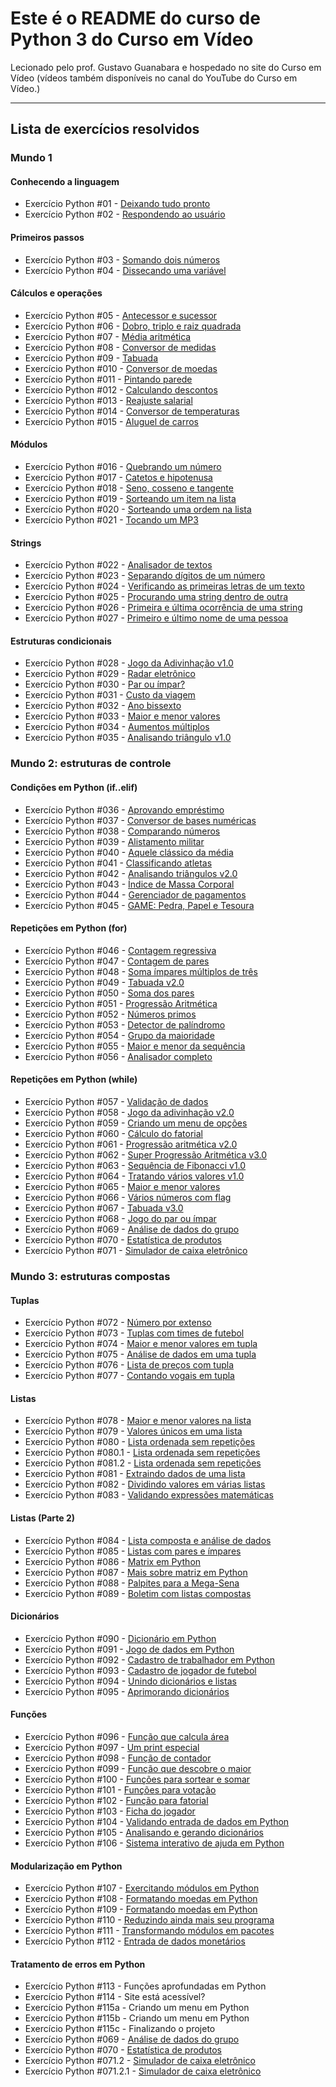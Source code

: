 
# Este é o README do curso de Python 3 do Curso em Vídeo

Lecionado pelo prof. Gustavo Guanabara e hospedado no site do Curso em Vídeo (vídeos também disponíveis no canal do YouTube do Curso em Vídeo.)

---

## Lista de exercícios resolvidos

### Mundo 1

#### Conhecendo a linguagem

- Exercício Python #01 - [Deixando tudo pronto](https://github.com/lucas23455/Python/blob/main/Mundo%201/002.py)
- Exercício Python #02 - [Respondendo ao usuário](https://github.com/lucas23455/Python/blob/main/Mundo%201/003.py)

#### Primeiros passos

- Exercício Python #03 - [Somando dois números](https://github.com/lucas23455/Python/blob/main/Mundo%201/003.py)
- Exercício Python #04 - [Dissecando uma variável](https://github.com/lucas23455/Python/blob/main/Mundo%201/004.py)

#### Cálculos e operações

- Exercício Python #05 - [Antecessor e sucessor](https://github.com/lucas23455/Python/blob/main/Mundo%201/005.py)
- Exercício Python #06 - [Dobro, triplo e raiz quadrada](https://github.com/lucas23455/Python/blob/main/Mundo%201/006.py)
- Exercício Python #07 - [Média aritmética](https://github.com/lucas23455/Python/blob/main/Mundo%201/007.py)
- Exercício Python #08 - [Conversor de medidas](https://github.com/lucas23455/Python/blob/main/Mundo%201/008.py)
- Exercício Python #09 - [Tabuada](https://github.com/lucas23455/Python/blob/main/Mundo%201/009.py)
- Exercício Python #010 - [Conversor de moedas](https://github.com/lucas23455/Python/blob/main/Mundo%201/010.py)
- Exercício Python #011 - [Pintando parede](https://github.com/lucas23455/Python/blob/main/Mundo%201/011.py)
- Exercício Python #012 - [Calculando descontos](https://github.com/lucas23455/Python/blob/main/Mundo%201/012.py)
- Exercício Python #013 - [Reajuste salarial](https://github.com/lucas23455/Python/blob/main/Mundo%201/013.py)
- Exercício Python #014 - [Conversor de temperaturas](https://github.com/lucas23455/Python/blob/main/Mundo%201/014.py)
- Exercício Python #015 - [Aluguel de carros](https://github.com/lucas23455/Python/blob/main/Mundo%201/015.py)

#### Módulos

- Exercício Python #016 - [Quebrando um número](https://github.com/lucas23455/Python/blob/main/Mundo%201/016.py)
- Exercício Python #017 - [Catetos e hipotenusa](https://github.com/lucas23455/Python/blob/main/Mundo%201/017.py)
- Exercício Python #018 - [Seno, cosseno e tangente](https://github.com/lucas23455/Python/blob/main/Mundo%201/018.py)
- Exercício Python #019 - [Sorteando um item na lista](https://github.com/lucas23455/Python/blob/main/Mundo%201/019.py)
- Exercício Python #020 - [Sorteando uma ordem na lista](https://github.com/lucas23455/Python/blob/main/Mundo%201/020.py)
- Exercício Python #021 - [Tocando um MP3](https://github.com/lucas23455/Python/blob/main/Mundo%201/021.py)

#### Strings

- Exercício Python #022 - [Analisador de textos](https://github.com/lucas23455/Python/blob/main/Mundo%201/022.py)
- Exercício Python #023 - [Separando dígitos de um número](https://github.com/lucas23455/Python/blob/main/Mundo%201/023.py)
- Exercício Python #024 - [Verificando as primeiras letras de um texto](https://github.com/lucas23455/Python/blob/main/Mundo%201/024.py)
- Exercício Python #025 - [Procurando uma string dentro de outra](https://github.com/lucas23455/Python/blob/main/Mundo%201/025.py)
- Exercício Python #026 - [Primeira e última ocorrência de uma string](https://github.com/lucas23455/Python/blob/main/Mundo%201/026.py)
- Exercício Python #027 - [Primeiro e último nome de uma pessoa](https://github.com/lucas23455/Python/blob/main/Mundo%201/027.py)

#### Estruturas condicionais

- Exercício Python #028 - [Jogo da Adivinhação v1.0](https://github.com/lucas23455/Python/blob/main/Mundo%201/028.py)
- Exercício Python #029 - [Radar eletrônico](https://github.com/lucas23455/Python/blob/main/Mundo%201/029.py)
- Exercício Python #030 - [Par ou ímpar?](https://github.com/lucas23455/Python/blob/main/Mundo%201/030.py)
- Exercício Python #031 - [Custo da viagem](https://github.com/lucas23455/Python/blob/main/Mundo%201/031.py)
- Exercício Python #032 - [Ano bissexto](https://github.com/lucas23455/Python/blob/main/Mundo%201/032.py)
- Exercício Python #033 - [Maior e menor valores](https://github.com/lucas23455/Python/blob/main/Mundo%201/033.py)
- Exercício Python #034 - [Aumentos múltiplos](https://github.com/lucas23455/Python/blob/main/Mundo%201/034.py)
- Exercício Python #035 - [Analisando triângulo v1.0](https://github.com/lucas23455/Python/blob/main/Mundo%201/035.py)

### Mundo 2: estruturas de controle

#### Condições em Python (if..elif)

- Exercício Python #036 - [Aprovando empréstimo](https://github.com/lucas23455/Python/blob/main/Mundo%202/036.py)
- Exercício Python #037 - [Conversor de bases numéricas](https://github.com/lucas23455/Python/blob/main/Mundo%202/037.py)
- Exercício Python #038 - [Comparando números](https://github.com/lucas23455/Python/blob/main/Mundo%202/038.py)
- Exercício Python #039 - [Alistamento militar](https://github.com/lucas23455/Python/blob/main/Mundo%202/039.py)
- Exercício Python #040 - [Aquele clássico da média](https://github.com/lucas23455/Python/blob/main/Mundo%202/040.py)
- Exercício Python #041 - [Classificando atletas](https://github.com/lucas23455/Python/blob/main/Mundo%202/041.py)
- Exercício Python #042 - [Analisando triângulos v2.0](https://github.com/lucas23455/Python/blob/main/Mundo%202/042.py)
- Exercício Python #043 - [Índice de Massa Corporal](https://github.com/lucas23455/Python/blob/main/Mundo%202/043.py)
- Exercício Python #044 - [Gerenciador de pagamentos](https://github.com/lucas23455/Python/blob/main/Mundo%202/044.py)
- Exercício Python #045 - [GAME: Pedra, Papel e Tesoura](https://github.com/lucas23455/Python/blob/main/Mundo%202/045.py)

#### Repetições em Python (for)

- Exercício Python #046 - [Contagem regressiva](https://github.com/lucas23455/Python/blob/main/Mundo%202/046.py)
- Exercício Python #047 - [Contagem de pares](https://github.com/lucas23455/Python/blob/main/Mundo%202/047.py)
- Exercício Python #048 - [Soma ímpares múltiplos de três](https://github.com/lucas23455/Python/blob/main/Mundo%202/048.py)
- Exercício Python #049 - [Tabuada v2.0](https://github.com/lucas23455/Python/blob/main/Mundo%202/049.py)
- Exercício Python #050 - [Soma dos pares](https://github.com/lucas23455/Python/blob/main/Mundo%202/050.py)
- Exercício Python #051 - [Progressão Aritmética](https://github.com/lucas23455/Python/blob/main/Mundo%202/051.py)
- Exercício Python #052 - [Números primos](https://github.com/lucas23455/Python/blob/main/Mundo%202/052.py)
- Exercício Python #053 - [Detector de palíndromo](https://github.com/lucas23455/Python/blob/main/Mundo%202/053.py)
- Exercício Python #054 - [Grupo da maioridade](https://github.com/lucas23455/Python/blob/main/Mundo%202/054.py)
- Exercício Python #055 - [Maior e menor da sequência](https://github.com/lucas23455/Python/blob/main/Mundo%202/055.py)
- Exercício Python #056 - [Analisador completo](https://github.com/lucas23455/Python/blob/main/Mundo%202/056.py)

#### Repetições em Python (while)

- Exercício Python #057 - [Validação de dados](https://github.com/lucas23455/Python/blob/main/Mundo%202/057.py)
- Exercício Python #058 - [Jogo da adivinhação v2.0](https://github.com/lucas23455/Python/blob/main/Mundo%202/058.py)
- Exercício Python #059 - [Criando um menu de opções](https://github.com/lucas23455/Python/blob/main/Mundo%202/059.py)
- Exercício Python #060 - [Cálculo do fatorial](https://github.com/lucas23455/Python/blob/main/Mundo%202/060.py)
- Exercício Python #061 - [Progressão aritmética v2.0](https://github.com/lucas23455/Python/blob/main/Mundo%202/061.py)
- Exercício Python #062 - [Super Progressão Aritmética v3.0](https://github.com/lucas23455/Python/blob/main/Mundo%202/062.py)
- Exercício Python #063 - [Sequência de Fibonacci v1.0](https://github.com/lucas23455/Python/blob/main/Mundo%202/063.py)
- Exercício Python #064 - [Tratando vários valores v1.0](https://github.com/lucas23455/Python/blob/main/Mundo%202/064.py)
- Exercício Python #065 - [Maior e menor valores](https://github.com/lucas23455/Python/blob/main/Mundo%202/065.py)
- Exercício Python #066 - [Vários números com flag](https://github.com/lucas23455/Python/blob/main/Mundo%202/066.py)
- Exercício Python #067 - [Tabuada v3.0](https://github.com/lucas23455/Python/blob/main/Mundo%202/067.py)
- Exercício Python #068 - [Jogo do par ou ímpar](https://github.com/lucas23455/Python/blob/main/Mundo%202/068.py)
- Exercício Python #069 - [Análise de dados do grupo](https://github.com/lucas23455/Python/blob/main/Mundo%202/069.py)
- Exercício Python #070 - [Estatística de produtos](https://github.com/lucas23455/Python/blob/main/Mundo%202/070.py)
- Exercício Python #071 - [Simulador de caixa eletrônico](https://github.com/lucas23455/Python/blob/main/Mundo%202/071.py)

### Mundo 3: estruturas compostas

#### Tuplas

- Exercício Python #072 - [Número por extenso](https://github.com/guiemi-learning-center/curso-python-gustavo-guanabara/blob/master/mundo_3/aula_16/desafio_72.py)
- Exercício Python #073 - [Tuplas com times de futebol](https://github.com/guiemi-learning-center/curso-python-gustavo-guanabara/blob/master/mundo_3/aula_16/desafio_73.py)
- Exercício Python #074 - [Maior e menor valores em tupla](https://github.com/guiemi-learning-center/curso-python-gustavo-guanabara/blob/master/mundo_3/aula_16/desafio_74.py)
- Exercício Python #075 - [Análise de dados em uma tupla](https://github.com/guiemi-learning-center/curso-python-gustavo-guanabara/blob/master/mundo_3/aula_16/desafio_75.py)
- Exercício Python #076 - [Lista de preços com tupla](https://github.com/guiemi-learning-center/curso-python-gustavo-guanabara/blob/master/mundo_3/aula_16/desafio_76.py)
- Exercício Python #077 - [Contando vogais em tupla](https://github.com/guiemi-learning-center/curso-python-gustavo-guanabara/blob/master/mundo_3/aula_16/desafio_77.py)

#### Listas

- Exercício Python #078 - [Maior e menor valores na lista](https://github.com/guiemi-learning-center/curso-python-gustavo-guanabara/blob/master/mundo_3/aula_17/desafio_78.py)
- Exercício Python #079 - [Valores únicos em uma lista](https://github.com/guiemi-learning-center/curso-python-gustavo-guanabara/blob/master/mundo_3/aula_17/desafio_79.py)
- Exercício Python #080 - [Lista ordenada sem repetições](https://github.com/guiemi-learning-center/curso-python-gustavo-guanabara/blob/master/mundo_3/aula_17/desafio_80.py)
- Exercício Python #080.1 - [Lista ordenada sem repetições](https://github.com/guiemi-learning-center/curso-python-gustavo-guanabara/blob/master/mundo_3/aula_17/desafio_80.1.py)
- Exercício Python #081.2 - [Lista ordenada sem repetições](https://github.com/guiemi-learning-center/curso-python-gustavo-guanabara/blob/master/mundo_3/aula_17/desafio_80.2.py)
- Exercício Python #081 - [Extraindo dados de uma lista](https://github.com/guiemi-learning-center/curso-python-gustavo-guanabara/blob/master/mundo_3/aula_17/desafio_81.py)
- Exercício Python #082 - [Dividindo valores em várias listas](https://github.com/guiemi-learning-center/curso-python-gustavo-guanabara/blob/master/mundo_3/aula_17/desafio_82.py)
- Exercício Python #083 - [Validando expressões matemáticas](https://github.com/guiemi-learning-center/curso-python-gustavo-guanabara/blob/master/mundo_3/aula_17/desafio_83.py)

#### Listas (Parte 2)

- Exercício Python #084 - [Lista composta e análise de dados](https://github.com/guiemi-learning-center/curso-python-gustavo-guanabara/blob/master/mundo_3/aula_18/desafio_84.py)
- Exercício Python #085 - [Listas com pares e ímpares](https://github.com/guiemi-learning-center/curso-python-gustavo-guanabara/blob/master/mundo_3/aula_18/desafio_85.py)
- Exercício Python #086 - [Matrix em Python](https://github.com/guiemi-learning-center/curso-python-gustavo-guanabara/blob/master/mundo_3/aula_18/desafio_86.py)
- Exercício Python #087 - [Mais sobre matriz em Python](https://github.com/guiemi-learning-center/curso-python-gustavo-guanabara/blob/master/mundo_3/aula_18/desafio_87.py)
- Exercício Python #088 - [Palpites para a Mega-Sena](https://github.com/guiemi-learning-center/curso-python-gustavo-guanabara/blob/master/mundo_3/aula_18/desafio_88.py)
- Exercício Python #089 - [Boletim com listas compostas](https://github.com/guiemi-learning-center/curso-python-gustavo-guanabara/blob/master/mundo_3/aula_18/desafio_89.py)

#### Dicionários

- Exercício Python #090 - [Dicionário em Python](https://github.com/guiemi-learning-center/curso-python-gustavo-guanabara/blob/master/mundo_3/aula_19/desafio_90.py)
- Exercício Python #091 - [Jogo de dados em Python](https://github.com/guiemi-learning-center/curso-python-gustavo-guanabara/blob/master/mundo_3/aula_19/desafio_91.py)
- Exercício Python #092 - [Cadastro de trabalhador em Python](https://github.com/guiemi-learning-center/curso-python-gustavo-guanabara/blob/master/mundo_3/aula_19/desafio_92.py)
- Exercício Python #093 - [Cadastro de jogador de futebol](https://github.com/guiemi-learning-center/curso-python-gustavo-guanabara/blob/master/mundo_3/aula_19/desafio_93.py)
- Exercício Python #094 - [Unindo dicionários e listas](https://github.com/guiemi-learning-center/curso-python-gustavo-guanabara/blob/master/mundo_3/aula_19/desafio_94.py)
- Exercício Python #095 - [Aprimorando dicionários](https://github.com/guiemi-learning-center/curso-python-gustavo-guanabara/blob/master/mundo_3/aula_19/desafio_95.py)

#### Funções

- Exercício Python #096 - [Função que calcula área](https://github.com/guiemi-learning-center/curso-python-gustavo-guanabara/blob/master/mundo_3/aula_20/desafio_96.py)
- Exercício Python #097 - [Um print especial](https://github.com/guiemi-learning-center/curso-python-gustavo-guanabara/blob/master/mundo_3/aula_20/desafio_97.py)
- Exercício Python #098 - [Função de contador](https://github.com/guiemi-learning-center/curso-python-gustavo-guanabara/blob/master/mundo_3/aula_20/desafio_98.py)
- Exercício Python #099 - [Função que descobre o maior](https://github.com/guiemi-learning-center/curso-python-gustavo-guanabara/blob/master/mundo_3/aula_20/desafio_99.py)
- Exercício Python #100 - [Funções para sortear e somar](https://github.com/guiemi-learning-center/curso-python-gustavo-guanabara/blob/master/mundo_3/aula_20/desafio_100.py)
- Exercício Python #101 - [Funções para votação](https://github.com/guiemi-learning-center/curso-python-gustavo-guanabara/blob/master/mundo_3/aula_21/desafio_101.py)
- Exercício Python #102 - [Função para fatorial](https://github.com/guiemi-learning-center/curso-python-gustavo-guanabara/blob/master/mundo_3/aula_21/desafio_102.py)
- Exercício Python #103 - [Ficha do jogador](https://github.com/guiemi-learning-center/curso-python-gustavo-guanabara/blob/master/mundo_3/aula_21/desafio_103.py)
- Exercício Python #104 - [Validando entrada de dados em Python](https://github.com/guiemi-learning-center/curso-python-gustavo-guanabara/blob/master/mundo_3/aula_21/desafio_104.py)
- Exercício Python #105 - [Analisando e gerando dicionários](https://github.com/guiemi-learning-center/curso-python-gustavo-guanabara/blob/master/mundo_3/aula_21/desafio_105.py)
- Exercício Python #106 - [Sistema interativo de ajuda em Python](https://github.com/guiemi-learning-center/curso-python-gustavo-guanabara/blob/master/mundo_3/aula_21/desafio_106.py)

#### Modularização em Python

- Exercício Python #107 - [Exercitando módulos em Python](https://github.com/divertimentos/Curso-Python-Gustavo-Guanabara/blob/master/mundo_3/aula_22/divertimentos/desafio_107/desafio_107.py)
- Exercício Python #108 - [Formatando moedas em Python](https://github.com/divertimentos/Curso-Python-Gustavo-Guanabara/tree/master/mundo_3/aula_22/divertimentos/desafio_108/desafio_108.py)
- Exercício Python #109 - [Formatando moedas em Python](https://github.com/divertimentos/Curso-Python-Gustavo-Guanabara/tree/master/mundo_3/aula_22/divertimentos/desafio_109/desafio_109.py)
- Exercício Python #110 - [Reduzindo ainda mais seu programa](https://github.com/divertimentos/Curso-Python-Gustavo-Guanabara/tree/master/mundo_3/aula_22/divertimentos/desafio_110/desafio_110.py)
- Exercício Python #111 - [Transformando módulos em pacotes](https://github.com/divertimentos/Curso-Python-Gustavo-Guanabara/tree/master/mundo_3/aula_22/divertimentos/desafio_111/desafio_111.py)
- Exercício Python #112 - [Entrada de dados monetários](https://github.com/divertimentos/Curso-Python-Gustavo-Guanabara/tree/master/mundo_3/aula_22/divertimentos/desafio_112/desafio_112.py)

#### Tratamento de erros em Python

- Exercício Python #113 - Funções aprofundadas em Python
- Exercício Python #114 - Site está acessível?
- Exercício Python #115a - Criando um menu em Python
- Exercício Python #115b - Criando um menu em Python
- Exercício Python #115c - Finalizando o projeto
- Exercício Python #069 - [Análise de dados do grupo](https://github.com/lucas23455/Python/blob/main/Mundo%201/069.py)
- Exercício Python #070 - [Estatística de produtos](https://github.com/lucas23455/Python/blob/main/Mundo%201/070.py)
- Exercício Python #071.2 - [Simulador de caixa eletrônico](https://github.com/lucas23455/Python/blob/main/Mundo%201/071.py)
- Exercício Python #071.2.1 - [Simulador de caixa eletrônico](https://github.com/lucas23455/Python/blob/main/Mundo%201/072.py)

